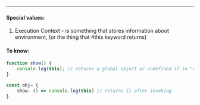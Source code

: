 ***
#### Special values:
1. Execution Context - is something that stores information about environment, (or the thing that #this keyword returns)

#### To know:
```ts
function show() {
    console.log(this); // returns a global object or undefined if in "use strict"
}

const obj= {
    show: () => console.log(this) // returns {} after invoking
}
```